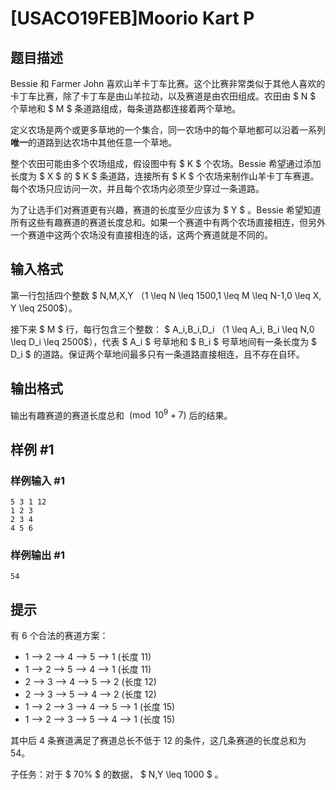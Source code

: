 # [USACO19FEB]Moorio Kart P

## 题目描述

Bessie 和 Farmer John 喜欢山羊卡丁车比赛。这个比赛非常类似于其他人喜欢的卡丁车比赛，除了卡丁车是由山羊拉动，以及赛道是由农田组成。农田由 $ N $ 个草地和 $ M $ 条道路组成，每条道路都连接着两个草地。

定义农场是两个或更多草地的一个集合，同一农场中的每个草地都可以沿着一系列**唯一**的道路到达农场中其他任意一个草地。

整个农田可能由多个农场组成，假设图中有 $ K $ 个农场。Bessie 希望通过添加长度为 $ X $ 的 $ K $ 条道路，连接所有 $ K $ 个农场来制作山羊卡丁车赛道。每个农场只应访问一次，并且每个农场内必须至少穿过一条道路。

为了让选手们对赛道更有兴趣，赛道的长度至少应该为 $ Y $ 。Bessie 希望知道所有这些有趣赛道的赛道长度总和。如果一个赛道中有两个农场直接相连，但另外一个赛道中这两个农场没有直接相连的话，这两个赛道就是不同的。

## 输入格式

第一行包括四个整数 $ N,M,X,Y $（$1 \leq N \leq 1500,1 \leq M \leq N-1,0 \leq X, Y \leq 2500$）。

接下来 $ M $ 行，每行包含三个整数： $ A_i,B_i,D_i $（$1 \leq A_i, B_i \leq N,0 \leq D_i \leq 2500$），代表 $ A_i $ 号草地和 $ B_i $ 号草地间有一条长度为 $ D_i $ 的道路。保证两个草地间最多只有一条道路直接相连，且不存在自环。

## 输出格式

输出有趣赛道的赛道长度总和 $\pmod {10^9+7}$ 后的结果。

## 样例 #1

### 样例输入 #1
```
5 3 1 12
1 2 3
2 3 4
4 5 6
```

### 样例输出 #1

```
54
```

## 提示

有 6 个合法的赛道方案：

- 1 --> 2 --> 4 --> 5 --> 1 (长度 11)
- 1 --> 2 --> 5 --> 4 --> 1 (长度 11)
- 2 --> 3 --> 4 --> 5 --> 2 (长度 12)
- 2 --> 3 --> 5 --> 4 --> 2 (长度 12)
- 1 --> 2 --> 3 --> 4 --> 5 --> 1 (长度 15)
- 1 --> 2 --> 3 --> 5 --> 4 --> 1 (长度 15)

其中后 4 条赛道满足了赛道总长不低于 12 的条件，这几条赛道的长度总和为 54。

子任务：对于 $ 70\% $ 的数据， $ N,Y \leq 1000 $ 。
